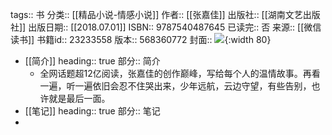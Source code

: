 tags:: 书
分类:: [[精品小说-情感小说]]
作者:: [[张嘉佳]]
出版社:: [[湖南文艺出版社]]
出版日期:: [[2018.07.01]]
ISBN:: 9787540487645
已读完:: 否
来源:: [[微信读书]]
书籍id:: 23233558
版本:: 568360772
封面:: ![](https://cdn.weread.qq.com/weread/cover/15/yuewen_23233558/s_yuewen_232335581718191242.jpg){:width 80}

- [[简介]]
  heading:: true
  部分:: 简介
	- 全网话题超12亿阅读，张嘉佳的创作巅峰，写给每个人的温情故事。再看一遍，听一遍依旧会忍不住哭出来，少年远航，云边守望，有些告别，也许就是最后一面。
- [[笔记]]
  heading:: true
  部分:: 笔记
-